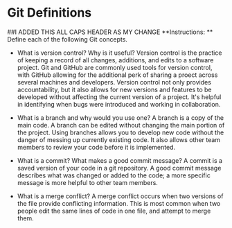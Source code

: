 # Git Definitions
##I ADDED THIS ALL CAPS HEADER AS MY CHANGE
**Instructions: ** Define each of the following Git concepts.

* What is version control?  Why is it useful?
Version control is the practice of keeping a record of all changes, additions, and edits to a software project. Git and GitHub are commonly used tools for version control, with GitHub allowing for the additional perk of sharing a proect across several machines and developers. Version control not only provides accountability, but it also allows for new versions and features to be developed without affecting the current version of a project. It's helpful in identifying when bugs were introduced and working in collaboration. 

* What is a branch and why would you use one?
A branch is a copy of the main code. A branch can be edited without changing the main portion of the project. Using branches allows you to develop new code without the danger of messing up currently existing code. It also allows other team members to review your code before it is implemented.

* What is a commit? What makes a good commit message?
A commit is a saved version of your code in a git repository. A good commit message describes what was changed or added to the code; a more specific message is more helpful to other team members.
* What is a merge conflict?
A merge conflict occurs when two versions of the file provide conflicting information. This is most common when two people edit the same lines of code in one file, and attempt to merge them. 
